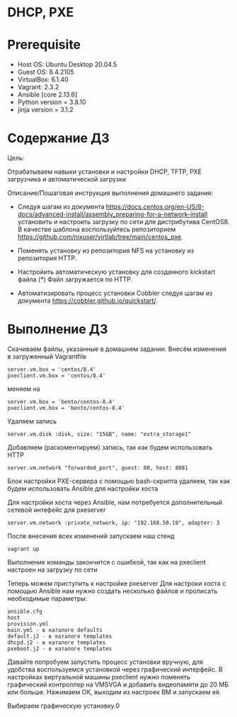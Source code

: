 # DHCP, PXE

# **Prerequisite**

- Host OS: Ubuntu Desktop 20.04.5
- Guest OS: 8.4.2105
- VirtualBox: 6.1.40
- Vagrant: 2.3.2
- Ansible [core 2.13.6]
- Python version = 3.8.10
- jinja version = 3.1.2

# **Содержание ДЗ**

Цель:

Отрабатываем навыки установки и настройки DHCP, TFTP, PXE загрузчика и автоматической загрузки


Описание/Пошаговая инструкция выполнения домашнего задания:

- Следуя шагам из документа https://docs.centos.org/en-US/8-docs/advanced-install/assembly_preparing-for-a-network-install установить и настроить загрузку по сети для дистрибутива CentOS8.
В качестве шаблона воспользуйтесь репозиторием https://github.com/nixuser/virtlab/tree/main/centos_pxe.

- Поменять установку из репозитория NFS на установку из репозитория HTTP.

- Настройить автоматическую установку для созданного kickstart файла (*) Файл загружается по HTTP.

- Aвтоматизировать процесс установки Cobbler cледуя шагам из документа https://cobbler.github.io/quickstart/.

# **Выполнение ДЗ**

Скачиваем файлы, указанные в домашнем задании. Внесём изменения в загруженный Vagrantfile
```
server.vm.box = 'centos/8.4'
pxeclient.vm.box = 'centos/8.4'
```

меняем на

```
server.vm.box = 'bento/centos-8.4'
pxeclient.vm.box = 'bento/centos-8.4'
```

Удаляем запись
```
server.vm.disk :disk, size: "15GB", name: "extra_storage1"
```

Добавляем (раскоментируем) запись, так как будем использовать HTTP
```
server.vm.network "forwarded_port", guest: 80, host: 8081
```

Блок настройки PXE-сервера с помощью bash-скрипта удаляем, так как будем использовать Ansible для настройки хоста

Для настройки хоста через Ansible, нам потребуется дополнительный сетевой интефейс для pxeserver
```
server.vm.network :private_network, ip: "192.168.50.10", adapter: 3
```

После внесения всех изменений запускаем наш стенд
```
vagrant up
```

Выполнение команды закончится с ошибкой, так как на pxeclient настроен на загрузку по сети

Теперь можем приступить к настройке pxeserver
Для настроки хоста с помощью Ansible нам нужно создать несколько файлов и прописать необходимые параметры:
```
ansible.cfg
host
provision.yml
main.yml - в каталоге defaults
default.j2 - в каталоге templates
dhcpd.j2 - в каталоге templates
pxeboot.j2 - в каталоге templates
```

Давайте попробуем запустить процесс установки вручную, для удобства воспользуемся установкой через графический интерфейс.
В настройках виртуальной машины pxeclient нужно поменять графический контроллер на VMSVGA и добавить видеопамяти до 20 МБ или больше.
Нажимаем ОК, выходим из настроек ВМ и запускаем её.

Выбираем графическую установку.0
